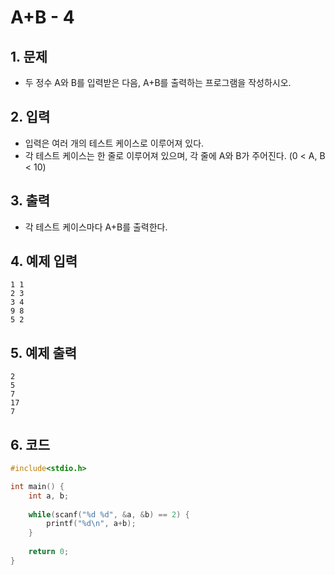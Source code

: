 # A+B - 4

## 1. 문제

- 두 정수 A와 B를 입력받은 다음, A+B를 출력하는 프로그램을 작성하시오.


## 2. 입력

- 입력은 여러 개의 테스트 케이스로 이루어져 있다.
- 각 테스트 케이스는 한 줄로 이루어져 있으며, 각 줄에 A와 B가 주어진다. (0 < A, B < 10)

## 3. 출력

- 각 테스트 케이스마다 A+B를 출력한다.


## 4. 예제 입력
```
1 1
2 3
3 4
9 8
5 2
```

## 5. 예제 출력
```
2
5
7
17
7
```

## 6. 코드

```c++
#include<stdio.h>

int main() {
    int a, b;
    
    while(scanf("%d %d", &a, &b) == 2) {
        printf("%d\n", a+b);
    }
    
    return 0;
}
```
